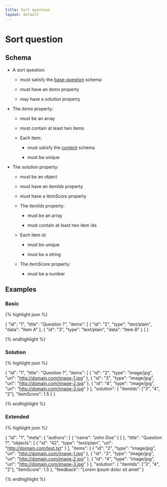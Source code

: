 ```yaml
---
title: Sort question
layout: default
---
```


# Sort question

## Schema

* A sort question:

  * must satisfy the [base-question](base-question.html) schema

  * must have an *items* property

  * may have a *solution* property

* The *items* property:

  * must be an array

  * must contain at least two items

  * Each item:

    * must satisfy the [content](content.html) schema

    * must be unique

* The *solution* property:

  * must be an object

  * must have an *itemIds* property

  * must have a *itemScore* property

  * The *itemIds* property:

    * must be an array

    * must contain at least two item ids

  * Each item id:

    * must be unique

    * must be a string

  * The *itemScore* property:

    * must be a number

## Examples

### Basic

{% highlight json %}

{
  "id": "1",
  "title": "Question ?",
  "items": [
    {
      "id": "2",
      "type": "text/plain",
      "data": "Item A"
    },
    {
      "id": "3",
      "type": "text/plain",
      "data": "Item B"
    }
  ]
}

{% endhighlight %}

### Solution

{% highlight json %}

{
  "id": "1",
  "title": "Question ?",
  "items": [
    {
      "id": "2",
      "type": "image/jpg",
      "url": "http://domain.com/image-1.jpg"
    },
    {
      "id": "3",
      "type": "image/jpg",
      "url": "http://domain.com/image-2.jpg"
    },
    {
      "id": "4",
      "type": "image/jpg",
      "url": "http://domain.com/image-3.jpg"
    }
  ],
  "solution": {
    "itemIds": ["3", "4", "2"],
    "itemScore": 1.5
  }
}

{% endhighlight %}

### Extended

{% highlight json %}

{
  "id": "1",
  "meta": {
    "authors": [
      {
        "name": "John Doe"
      }
    ]
  },
  "title": "Question ?",
  "objects": [
    {
      "id": "42",
      "type": "text/plain",
      "url": "http://domain.com/text.txt"
    }
  ],
  "items": [
    {
      "id": "2",
      "type": "image/jpg",
      "url": "http://domain.com/image-1.jpg"
    },
    {
      "id": "3",
      "type": "image/jpg",
      "url": "http://domain.com/image-2.jpg"
    },
    {
      "id": "4",
      "type": "image/jpg",
      "url": "http://domain.com/image-3.jpg"
    }
  ],
  "solution": {
    "itemIds": ["3", "4", "2"],
    "itemScore": 1.5
  },
  "feedback": "Lorem ipsum dolor sit amet"
}

{% endhighlight %}

